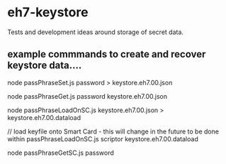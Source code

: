 # eh7-keystore

Tests and development ideas around storage of secret data.

## example commmands to create and recover keystore data....

node passPhraseSet.js password > keystore.eh7.00.json

node passPhraseGet.js password keystore.eh7.00.json

node passPhraseLoadOnSC.js keystore.eh7.00.json > keystore.eh7.00.dataload

// load keyfile onto Smart Card - this will change in the future to be done within passPhraseLoadOnSC.js
scriptor keystore.eh7.00.dataload

node passPhraseGetSC.js password


